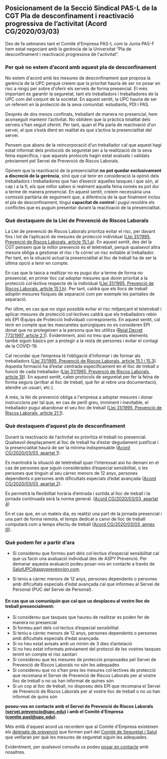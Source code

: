 ## Posicionament de la Secció Sindical PAS-L de la CGT Pla de desconfinament i reactivació progressiva de l’activitat (Acord CG/2020/03/03)

Des de fa setmanes tant el Comitè d'Empresa PAS-L com la Junta PAS-F hem 
estat negociant amb la gerència de la Universitat “Pla de desconfinament i reactivació 
progressiva de l'activitat”. 

### Per què no estem d’acord amb aquest pla de desconfinament

No estem d'acord amb les mesures de desconfinament que proposa la gerència de la UPC perquè creiem que la prioritat hauria de ser no posar en risc a ningú per sobre d'oferir els serveis de forma presencial. El més important és garantir la seguretat, tant els treballadors i treballadores de la UPC com del conjunt de la societat. En aquest sentit, la UPC hauria de ser un referent en la protecció de la seva comunitat: estudiants, PDI i PAS.

Després de dos mesos confinats, treballant de manera no presencial, hem aconseguit mantenir l’activitat. No oblidem que la pràctica totalitat dels serveis s’han seguit oferint. Per tant, quan el Pla parla de reactivació d’un servei, el que s’està dient en realitat és que s’activa la presencialitat del servei.

Pensem que abans de la reincorporació d’un treballador cal que aquest hagi estat informat dels protocols de seguretat per a la realització de la seva feina específica, i que aquests protocols hagin estat avaluats i validats prèviament pel Servei de Prevenció de Riscos Laborals.

Opinem que la reactivació de la presencialitat **no pot quedar exclusivament a discreció de la gerència**, sinó que cal tenir en consideració la opinió dels treballadors i treballadores que han d’exercir aquelles tasques i que són, al cap i a la fi, els que millor saben si realment aquella feina només es pot dur a terme de manera presencial. En aquest sentit, creiem necessària una comissió paritària de seguiment que, a diferència de la que finalment inclou el pla de desconfinament, tingui **capacitat de control** i pugui resoldre els conflictes que es puguin presentar durant la reactivació de la presencialitat.

### Què destaquem de la Llei de Prevenció de Riscos Laborals

La Llei de prevenció de Riscos Laborals prioritza evitar el risc, per davant fins i tot de l’aplicació de mesures de protecció individual ([Llei 31/1995, Prevenció de Riscos Laborals, article 15.1.a](https://portaljuridic.gencat.cat/eli/es/l/1995/11/08/31#fragment-1360545)). En aquest sentit, des del la CGT pensem que la millor prevenció és el teletreball, perquè qualsevol altra mesura obliga a gestionar el risc i fa córrer un risc evitable al treballador. Per tant, en la situació actual la presencialitat al lloc de treball ha de ser la última opció a tenir en compte.

En cas que la tasca a realitzar no es pugui dur a terme de forma no presencial, en primer lloc cal adoptar mesures que donin prioritat a la protecció col·lectiva respecte de la individual ([Llei 31/1995, Prevenció de Riscos Laborals, article 15.1.h](https://portaljuridic.gencat.cat/eli/es/l/1995/11/08/31#fragment-1360545)). Per tant, caldrà que els llocs de treball adoptin mesures físiques de separació com per exemple les pantalles de separació.

Per últim, en cas que no sigui possible evitar el risc mitjançant el teletreball i aplicar mesures de protecció col·lectives caldrà que els treballadors rebin els EPI (Equips de Protecció Individual) corresponents. En aquest sentit, cal tenir en compte que les mascaretes quirúrgiques no es consideren EPI donat que no protegeixen a la persona que les utilitza ([Reial Decret 773/1997, article 2.1](https://www.boe.es/buscar/act.php?id=BOE-A-1997-12735#a2)). Evidentment, això no treu que aquests elements també siguin bàsics per a protegir a la resta de persones i evitar el contagi de la COVID-19.

Cal recordar que l’empresa té l’obligació d’informar i de formar als treballadors ([Llei 31/1995, Prevenció de Riscos Laborals, article 15.1 i 15.3](https://portaljuridic.gencat.cat/eli/es/l/1995/11/08/31#fragment-1360545)).  Aquesta formació ha d’estar centrada específicament en el lloc de treball o funció de cada treballador ([Llei 31/1995, Prevenció de Riscos Laborals, article 19](https://portaljuridic.gencat.cat/eli/es/l/1995/11/08/31#fragment-1360521)). En aquest sentit, calen protocols de seguretat per fer la feina de forma segura (arribar al lloc de treball, què fer al rebre una documentació, atendre un usuari, etc.).

A més, la llei de prevenció obliga a l'empresa a adoptar mesures i donar instruccions per tal que, en cas de perill greu, imminent i inevitable, el treballador pugui abandonar el seu lloc de treball ([Llei 31/1995, Prevenció de Riscos Laborals, article 21.1](https://portaljuridic.gencat.cat/eli/es/l/1995/11/08/31#fragment-1360544)). 

### Què destaquem d’aquest pla de desconfinament

Durant la reactivació de l’activitat es prioritza el treball no presencial. Qualsevol desplaçament al lloc de treball ha d’estar degudament justificat i la presencialitat haurà de ser la mínima indispensable ([Acord CG/2020/03/03, apartat 1](https://www.upc.edu/ca/sala-de-premsa/pdfs/pla_desconfinament_cg140520aprovat.pdf)). 

Es mantindrà la situació de teletreball quan l’interessat així ho demani en el cas de persones que siguin considerades d’especial sensibilitat, o les persones que tinguin al seu càrrec menors de 12 anys, persones dependents o persones amb dificultats especials d’edat avançada ([Acord CG/2020/03/03, apartat 2](https://www.upc.edu/ca/sala-de-premsa/pdfs/pla_desconfinament_cg140520aprovat.pdf)). 

Es permetrà la flexibilitat horària d’entrada i sortida al lloc de treball i la jornada continuada serà la norma general. ([Acord CG/2020/03/03, apartat 4](https://www.upc.edu/ca/sala-de-premsa/pdfs/pla_desconfinament_cg140520aprovat.pdf))

En el cas que, en un mateix dia, es realitzi una part de la jornada presencial i una part de forma remota, el temps dedicat a canvi de lloc de treball computarà com a temps efectiu de treball ([Acord CG/2020/03/03, annex III](https://www.upc.edu/ca/sala-de-premsa/pdfs/pla_desconfinament_cg140520aprovat.pdf)).

### Què podem fer a partir d’ara

* Si considereu que formeu part dels col·lectius d’especial sensibilitat cal que us facin una avaluació individual des de ASPY Prevenció. Per demanar aquesta avaluació podeu posar-vos en contacte a través de SalutUPC@aspyprevencion.com. 

* Si teniu a càrrec menors de 12 anys, persones dependents o persones amb dificultats especials d’edat avançada cal que informeu al Servei de Personal (PUC del Servei de Personal).

#### En cas que us comuniquin que cal que us desplaceu al vostre lloc de treball presencialment:

* Si considereu que tasques que haureu de realitzar es poden fer de manera no presencial 
* Si formeu part dels col·lectius d’especial sensibilitat
* Si teniu a càrrec menors de 12 anys, persones dependents o persones amb dificultats especials d’edat avançada.
* Si no heu estat avisats amb un mínim de 3 dies d’antelació
* Si no heu estat informats prèviament del protocol de les vostres tasques tenint en compte el risc sanitari
* Si considereu que les mesures de protecció proposades pel Servei de Prevenció de Riscos Laborals no són les adequades
* Si considereu que no s’han pres les mesures col·lectives de protecció que recomana el Servei de Prevenció de Riscos Laborals per al vostre lloc de treball o no us han informat de quines són
* Si un cop al lloc de treball, no disposeu dels EPI que recomana el Servei de Prevenció de Riscos Laborals per al vostre lloc de treball o no us han informat de quins són

**poseu-vos en contacte amb el Servei de Prevenció de Riscos Laborals (servei.prevencio@upc.edu) i amb el Comitè d’Empresa (comite.pasl@upc.edu).**

Més enllà d'aquest acord us recordem que al Comitè d'Empresa existeixen els [delegats de prevenció](https://comitepasl.upc.edu/ca/salut-laboral/salut-laboral-2) que formen part del [Comitè de Seguretat i Salut](https://www.upc.edu/prevencio/ca/informacio-general/comite-de-seguretat-i-salut) que vetllaran per què les mesures de seguretat siguin les adequades.

Evidentment, per qualsevol consulta us podeu [posar en contacte](/contacta/) amb nosaltres.